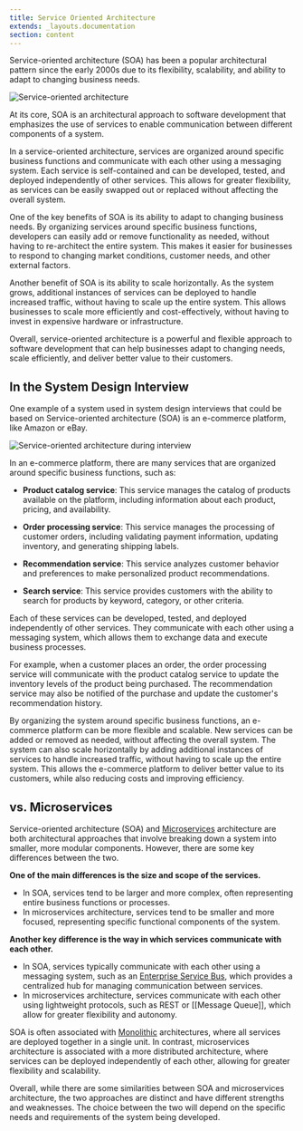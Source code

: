 ```yaml
---
title: Service Oriented Architecture
extends: _layouts.documentation
section: content
---
```


Service-oriented architecture (SOA) has been a popular architectural pattern since the early 2000s due to its flexibility, scalability, and ability to adapt to changing business needs. 

![Service-oriented architecture](/assets/images/architecture-patterns/service-oriented-architecture.png "Service-oriented architecture")

At its core, SOA is an architectural approach to software development that emphasizes the use of services to enable communication between different components of a system.

In a service-oriented architecture, services are organized around specific business functions and communicate with each other using a messaging system. Each service is self-contained and can be developed, tested, and deployed independently of other services. This allows for greater flexibility, as services can be easily swapped out or replaced without affecting the overall system.

One of the key benefits of SOA is its ability to adapt to changing business needs. By organizing services around specific business functions, developers can easily add or remove functionality as needed, without having to re-architect the entire system. This makes it easier for businesses to respond to changing market conditions, customer needs, and other external factors.

Another benefit of SOA is its ability to scale horizontally. As the system grows, additional instances of services can be deployed to handle increased traffic, without having to scale up the entire system. This allows businesses to scale more efficiently and cost-effectively, without having to invest in expensive hardware or infrastructure.

Overall, service-oriented architecture is a powerful and flexible approach to software development that can help businesses adapt to changing needs, scale efficiently, and deliver better value to their customers.

## In the System Design Interview  

One example of a system used in system design interviews that could be based on Service-oriented architecture (SOA) is an e-commerce platform, like Amazon or eBay.

![Service-oriented architecture during interview](/assets/images/architecture-patterns/service-oriented-architecture-during-interview.png "Service-oriented architecture during interview")


In an e-commerce platform, there are many services that are organized around specific business functions, such as:

- **Product catalog service**: This service manages the catalog of products available on the platform, including information about each product, pricing, and availability.
    
- **Order processing service**: This service manages the processing of customer orders, including validating payment information, updating inventory, and generating shipping labels.
    
- **Recommendation service**: This service analyzes customer behavior and preferences to make personalized product recommendations.
    
- **Search service**: This service provides customers with the ability to search for products by keyword, category, or other criteria.
    
Each of these services can be developed, tested, and deployed independently of other services. They communicate with each other using a messaging system, which allows them to exchange data and execute business processes.

For example, when a customer places an order, the order processing service will communicate with the product catalog service to update the inventory levels of the product being purchased. The recommendation service may also be notified of the purchase and update the customer's recommendation history.

By organizing the system around specific business functions, an e-commerce platform can be more flexible and scalable. New services can be added or removed as needed, without affecting the overall system. The system can also scale horizontally by adding additional instances of services to handle increased traffic, without having to scale up the entire system. This allows the e-commerce platform to deliver better value to its customers, while also reducing costs and improving efficiency.

## vs. Microservices 

Service-oriented architecture (SOA) and [Microservices](/architecture-patterns/microservices-architecture) architecture are both architectural approaches that involve breaking down a system into smaller, more modular components. However, there are some key differences between the two.

**One of the main differences is the size and scope of the services.** 

- In SOA, services tend to be larger and more complex, often representing entire business functions or processes. 
- In microservices architecture, services tend to be smaller and more focused, representing specific functional components of the system.

**Another key difference is the way in which services communicate with each other.** 

- In SOA, services typically communicate with each other using a messaging system, such as an [Enterprise Service Bus](/system-components/enterprise-service-bus), which provides a centralized hub for managing communication between services. 
- In microservices architecture, services communicate with each other using lightweight protocols, such as REST or [[Message Queue]], which allow for greater flexibility and autonomy.

SOA is often associated with [Monolithic](/architecture-patterns/monolithic-architecture) architectures, where all services are deployed together in a single unit. In contrast, microservices architecture is associated with a more distributed architecture, where services can be deployed independently of each other, allowing for greater flexibility and scalability.

Overall, while there are some similarities between SOA and microservices architecture, the two approaches are distinct and have different strengths and weaknesses. The choice between the two will depend on the specific needs and requirements of the system being developed.

